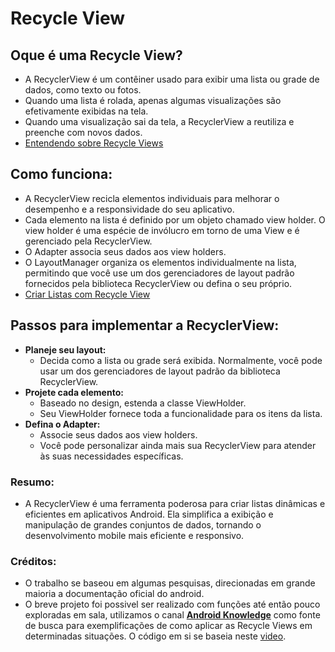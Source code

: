 # Recycle View

## Oque é uma Recycle View?

- A RecyclerView é um contêiner usado para exibir uma lista ou grade de dados, como texto ou fotos.
- Quando uma lista é rolada, apenas algumas visualizações são efetivamente exibidas na tela.
- Quando uma visualização sai da tela, a RecyclerView a reutiliza e preenche com novos dados.
- [Entendendo sobre Recycle Views](https://medium.com/androiddevelopers/getting-to-know-recyclerview-ea14f8514e6)

## Como funciona:
- A RecyclerView recicla elementos individuais para melhorar o desempenho e a responsividade do seu aplicativo.
- Cada elemento na lista é definido por um objeto chamado view holder.
O view holder é uma espécie de invólucro em torno de uma View e é gerenciado pela RecyclerView.
- O Adapter associa seus dados aos view holders.
- O LayoutManager organiza os elementos individualmente na lista, permitindo que você use um dos gerenciadores de layout padrão fornecidos pela biblioteca RecyclerView ou defina o seu próprio.
- [Criar Listas com Recycle View](https://developer.android.com/develop/ui/views/layout/recyclerview?hl=pt-br)

## Passos para implementar a RecyclerView:
- **Planeje seu layout:**
  - Decida como a lista ou grade será exibida. Normalmente, você pode usar um dos gerenciadores de layout padrão da biblioteca RecyclerView.
- **Projete cada elemento:**
  - Baseado no design, estenda a classe ViewHolder.
  - Seu ViewHolder fornece toda a funcionalidade para os itens da lista.
- **Defina o Adapter:**
    - Associe seus dados aos view holders.
    - Você pode personalizar ainda mais sua RecyclerView para atender às suas necessidades específicas.

### Resumo:
- A RecyclerView é uma ferramenta poderosa para criar listas dinâmicas e eficientes em aplicativos Android. Ela simplifica a exibição e manipulação de grandes conjuntos de dados, tornando o desenvolvimento mobile mais eficiente e responsivo.

### Créditos:

- O trabalho se baseou em algumas pesquisas, direcionadas em grande maioria a documentação oficial do android.
- O breve projeto foi possivel ser realizado com funções até então pouco exploradas em sala, utilizamos o canal [**Android Knowledge**](https://www.youtube.com/@android_knowledge/videos) como fonte de busca para exemplificações de como aplicar as Recycle Views em determinadas situações. O código em si se baseia neste [video](https://www.youtube.com/watch?v=UDfyZLWyyVM).